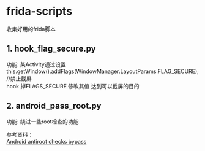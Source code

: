 # frida-scripts
收集好用的frida脚本

## 1. hook_flag_secure.py 

功能:
    某Activity通过设置this.getWindow().addFlags(WindowManager.LayoutParams.FLAG_SECURE);  //禁止截屏  
    hook 掉FLAGS_SECURE 修改其值 达到可以截屏的目的
    

## 2. android_pass_root.py 

功能:
    绕过一些root检查的功能
 
参考资料：  
    [Android antiroot checks bypass](https://codeshare.frida.re/@dzonerzy/fridantiroot/)
